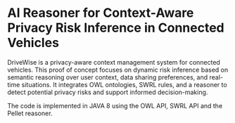 # AI Reasoner for Context-Aware Privacy Risk Inference in Connected Vehicles

DriveWise is a privacy-aware context management system for connected vehicles. This proof of concept focuses on dynamic risk inference based on semantic reasoning over user context, data sharing preferences, and real-time situations. It integrates OWL ontologies, SWRL rules, and a reasoner to detect potential privacy risks and support informed decision-making.

The code is implemented in JAVA 8 using the OWL API, SWRL API and the Pellet reasoner.
